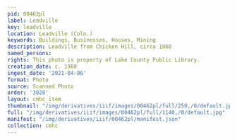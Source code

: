 ```yaml
---
pid: 00462pl
label: Leadville
key: leadville
location: Leadville (Colo.)
keywords: Buildings, Businesses, Houses, Mining
description: Leadville from Chicken Hill, circa 1960
named_persons: 
rights: This photo is property of Lake County Public Library.
creation_date: c. 1960
ingest_date: '2021-04-06'
format: Photo
source: Scanned Photo
order: '3028'
layout: cmhc_item
thumbnail: "/img/derivatives/iiif/images/00462pl/full/250,/0/default.jpg"
full: "/img/derivatives/iiif/images/00462pl/full/1140,/0/default.jpg"
manifest: "/img/derivatives/iiif/00462pl/manifest.json"
collection: cmhc
---
```

